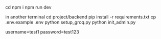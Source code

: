 cd
npm i
npm run dev

in another terminal
cd project/backend
pip install -r requirements.txt
cp .env.example .env
python setup_groq.py
python init_admin.py

username=test1
password=test123
